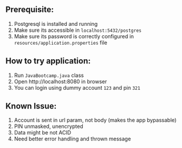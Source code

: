 ## **Prerequisite:**
1. Postgresql is installed and running
2. Make sure its accessible in `localhost:5432/postgres`
3. Make sure its password is correctly configured in `resources/application.properties` file

## **How to try application:**
1. Run `JavaBootcamp.java` class
2. Open http://localhost:8080 in browser
3. You can login using dummy account `123` and pin `321`


## **Known Issue:**
1. Account is sent in url param, not body (makes the app bypassable)
2. PIN unmasked, unencrypted
3. Data might be not ACID
4. Need better error handling and thrown message